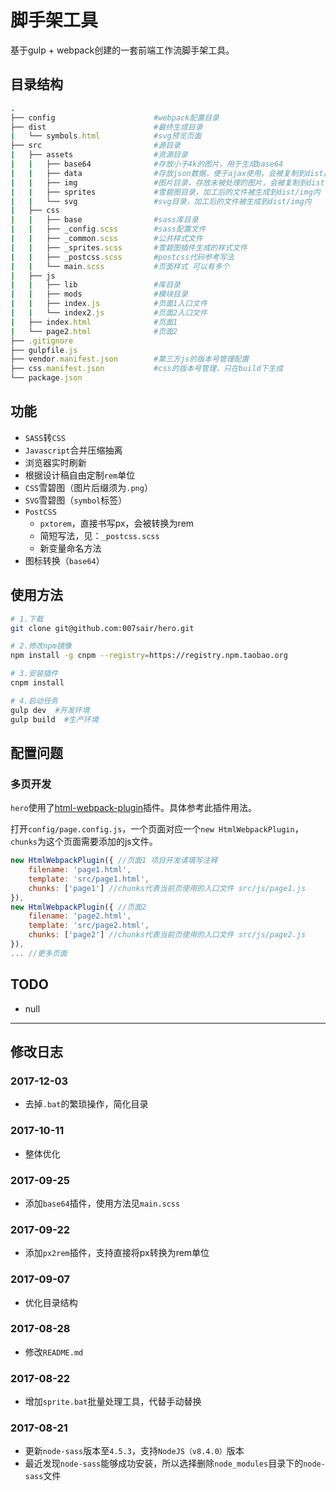 # 脚手架工具

基于gulp + webpack创建的一套前端工作流脚手架工具。

## 目录结构

``` ruby
.
├── config                      #webpack配置目录
├── dist                        #最终生成目录
|   └── symbols.html            #svg预览页面
├── src                         #源目录
|   ├── assets                  #资源目录
|   |   ├── base64              #存放小于4k的图片，用于生成base64
|   |   ├── data                #存放json数据，便于ajax使用，会被复制到dist目录下
|   |   ├── img                 #图片目录，存放未被处理的图片，会被复制到dist目录下
|   |   ├── sprites             #雪碧图目录，加工后的文件被生成到dist/img内
|   |   └── svg                 #svg目录，加工后的文件被生成到dist/img内
|   ├── css                    
|   |   ├── base                #sass库目录
|   |   ├── _config.scss        #sass配置文件
|   |   ├── _common.scss        #公共样式文件
|   |   ├── _sprites.scss       #雪碧图插件生成的样式文件
|   |   ├── _postcss.scss       #postcss代码参考写法
|   |   └── main.scss           #页面样式 可以有多个
|   ├── js                      
|   |   ├── lib                 #库目录
|   |   ├── mods                #模块目录
|   |   ├── index.js            #页面1入口文件
|   |   └── index2.js           #页面2入口文件
|   ├── index.html              #页面1
|   └── page2.html              #页面2
├── .gitignore     
├── gulpfile.js   
├── vendor.manifest.json        #第三方js的版本号管理配置
├── css.manifest.json           #css的版本号管理，只在build下生成
└── package.json
```

## 功能

- `SASS`转`CSS`
- `Javascript`合并压缩抽离
- 浏览器实时刷新
- 根据设计稿自由定制`rem`单位
- `CSS`雪碧图（图片后缀须为`.png`）
- `SVG`雪碧图（`symbol`标签）
- `PostCSS`
    - `pxtorem`，直接书写px，会被转换为rem
    - 简短写法，见：`_postcss.scss`
    - 新变量命名方法
- 图标转换（`base64`）

## 使用方法

``` bash
# 1.下载
git clone git@github.com:007sair/hero.git

# 2.修改npm镜像
npm install -g cnpm --registry=https://registry.npm.taobao.org

# 3.安装插件
cnpm install

# 4.启动任务
gulp dev  #开发环境
gulp build  #生产环境
```

## 配置问题

### 多页开发

`hero`使用了[html-webpack-plugin](https://github.com/jantimon/html-webpack-plugin)插件。具体参考此插件用法。

打开`config/page.config.js`，一个页面对应一个`new HtmlWebpackPlugin`，`chunks`为这个页面需要添加的js文件。

``` javascript
new HtmlWebpackPlugin({ //页面1 项目开发请填写注释
    filename: 'page1.html',
    template: 'src/page1.html',
    chunks: ['page1'] //chunks代表当前页使用的入口文件 src/js/page1.js
}),
new HtmlWebpackPlugin({ //页面2
    filename: 'page2.html',
    template: 'src/page2.html',
    chunks: ['page2'] //chunks代表当前页使用的入口文件 src/js/page2.js
}),
... //更多页面
```

## TODO

- null

---

## 修改日志

### 2017-12-03

- 去掉`.bat`的繁琐操作，简化目录

### 2017-10-11

- 整体优化

### 2017-09-25

- 添加`base64`插件，使用方法见`main.scss`

### 2017-09-22

- 添加`px2rem`插件，支持直接将px转换为rem单位

### 2017-09-07

- 优化目录结构

### 2017-08-28

- 修改`README.md`

### 2017-08-22

- 增加`sprite.bat`批量处理工具，代替手动替换

### 2017-08-21

- 更新`node-sass`版本至`4.5.3`，支持`NodeJS（v8.4.0）`版本
- 最近发现`node-sass`能够成功安装，所以选择删除`node_modules`目录下的`node-sass`文件
